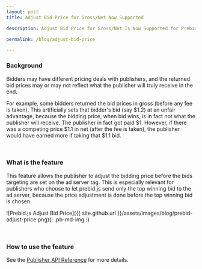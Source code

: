 ```yaml
---
layout: post
title: Adjust Bid Price for Gross/Net Now Supported

description: Adjust Bid Price for Gross/Net Is Now Supported for Prebid.js

permalink: /blog/adjust-bid-price

---
```


### Background

Bidders may have different pricing deals with publishers, and the returned bid prices may or may not reflect what the publisher will truly receive in the end. 

For example, some bidders returned the bid prices in gross (before any fee is taken). This artificially sets that bidder's bid (say $1.2) at an unfair advantage, because the bidding price, when bid wins, is in fact not what the publisher will receive. The publisher in fact got paid $1. However, if there was a competing price $1.1 in net (after the fee is taken), the publisher would have earned more if taking that $1.1 bid.

<br>

### What is the feature

This feature allows the publisher to adjust the bidding price before the bids targeting are set on the ad server tag. This is especially relevant for publishers who choose to let prebid.js send only the top winning bid to the ad server, because the price adjustment is done before the top winning bid is chosen. 

![Prebid.js Adjust Bid Price]({{ site.github.url }}/assets/images/blog/prebid-adjust-price.png){: .pb-md-img :}

<br>

### How to use the feature

See the [Publisher API Reference](/dev-docs/publisher-api-reference.html#module_pbjs.bidderSettings) for more details.

